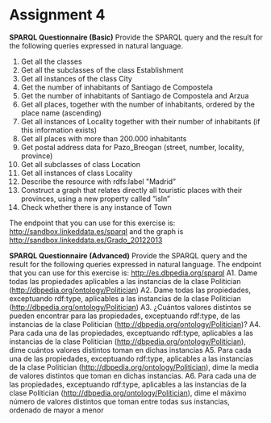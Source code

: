 
Assignment 4
============

**SPARQL Questionnaire (Basic)**
Provide the SPARQL query and the result for the following queries expressed in natural language.
1. Get all the classes
2. Get all the subclasses of the class Establishment
3. Get all instances of the class City
4. Get the number of inhabitants of Santiago de Compostela
5. Get the number of inhabitants of Santiago de Compostela and Arzua
6. Get all places, together with the number of inhabitants, ordered by the place name (ascending)
7. Get all instances of  Locality together with their number of inhabitants (if this information exists)
8. Get all places with more than 200.000 inhabitants
9. Get postal address data for Pazo_Breogan (street, number, locality, province)
10. Get all subclasses of class Location
11. Get all instances of class Locality
12. Describe the resource with rdfs:label "Madrid”
13. Construct a graph that relates directly all touristic places with their provinces, using a new property called ”isIn”
14. Check whether there is any instance of Town

The endpoint that you can use for this exercise is: http://sandbox.linkeddata.es/sparql and the graph is http://sandbox.linkeddata.es/Grado_20122013

**SPARQL Questionnaire (Advanced)**
 Provide the SPARQL query and the result for the following queries expressed in natural language. The endpoint that you can use for this exercise is: http://es.dbpedia.org/sparql
A1. Dame todas las propiedades aplicables a las instancias de la clase Politician (<http://dbpedia.org/ontology/Politician>)
A2. Dame todas las propiedades, exceptuando rdf:type, aplicables a las instancias de la clase Politician (<http://dbpedia.org/ontology/Politician>)
A3. ¿Cuántos valores distintos se pueden encontrar para las propiedades, exceptuando rdf:type, de las instancias de la clase Politician (<http://dbpedia.org/ontology/Politician>)?
A4. Para cada una de las propiedades, exceptuando rdf:type, aplicables a las instancias de la clase Politician (<http://dbpedia.org/ontology/Politician>), dime cuántos valores distintos toman en dichas instancias
A5. Para cada una de las propiedades, exceptuando rdf:type, aplicables a las instancias de la clase Politician (<http://dbpedia.org/ontology/Politician>), dime la media de valores distintos que toman en dichas instancias.
A6. Para cada una de las propiedades, exceptuando rdf:type, aplicables a las instancias de la clase Politician (<http://dbpedia.org/ontology/Politician>), dime el máximo número de valores distintos que toman entre todas sus instancias, ordenado de mayor a menor
